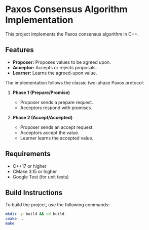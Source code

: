 # Paxos Consensus Algorithm Implementation

This project implements the Paxos consensus algorithm in C++.

## Features

* **Proposer:** Proposes values to be agreed upon.
* **Acceptor:** Accepts or rejects proposals.
* **Learner:** Learns the agreed-upon value.

The implementation follows the classic two-phase Paxos protocol:

1. **Phase 1 (Prepare/Promise)**
    * Proposer sends a prepare request.
    * Acceptors respond with promises.

2. **Phase 2 (Accept/Accepted)**
    * Proposer sends an accept request.
    * Acceptors accept the value.
    * Learner learns the accepted value.

## Requirements

* C++17 or higher
* CMake 3.15 or higher
* Google Test (for unit tests)

## Build Instructions

To build the project, use the following commands:

```bash
mkdir -p build && cd build
cmake ..
make

